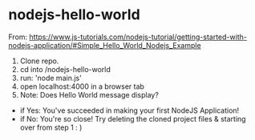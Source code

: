 # nodejs-hello-world
From: https://www.js-tutorials.com/nodejs-tutorial/getting-started-with-nodejs-application/#Simple_Hello_World_Nodejs_Example

1. Clone repo.
2. cd into /nodejs-hello-world
3. run: 'node main.js' 
4. open localhost:4000 in a browser tab
5. Note: Does Hello World message display? 
  - if Yes: You've succeeded in making your first NodeJS Application!
  - if No: You're so close! Try deleting the cloned project files & starting over from step 1 : ) 
